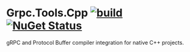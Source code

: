 # Grpc.Tools.Cpp [![build](https://github.com/MartinKuschnik/Grpc.Tools.Cpp/workflows/NuGet/badge.svg)](https://github.com/MartinKuschnik/Grpc.Tools.Cpp/actions) [![NuGet Status](http://img.shields.io/nuget/v/Vcpkg.Grpc.Tools.Cpp.svg?style=flat)](https://www.nuget.org/packages/Vcpkg.Grpc.Tools.Cpp/)
gRPC and Protocol Buffer compiler integration for native C++ projects.
